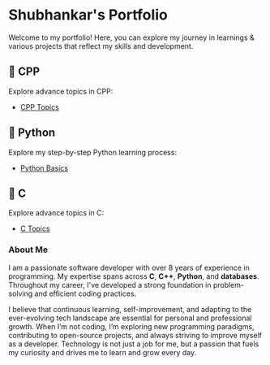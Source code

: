 # Shubhankar's Portfolio
Welcome to my portfolio! Here, you can explore my journey in learnings & various projects that reflect my skills and development.



## 📘 CPP
Explore advance topics in CPP:
- [CPP Topics](https://github.com/ingaleshubhankar/cpp-portfolio.git)


## 📒 Python
Explore my step-by-step Python learning process:
- [Python Basics](https://github.com/ingaleshubhankar/python-learning-portfolio.git)


## 📕 C
Explore advance topics in C:
- [C Topics](https://github.com/ingaleshubhankar/c-portfolio.git)



### About Me
I am a passionate software developer with over 8 years of experience in programming. My expertise spans across **C**, **C++**, **Python**, and **databases**. Throughout my career, I've developed a strong foundation in problem-solving and efficient coding practices.

I believe that continuous learning, self-improvement, and adapting to the ever-evolving tech landscape are essential for personal and professional growth. When I’m not coding, I’m exploring new programming paradigms, contributing to open-source projects, and always striving to improve myself as a developer. Technology is not just a job for me, but a passion that fuels my curiosity and drives me to learn and grow every day.
